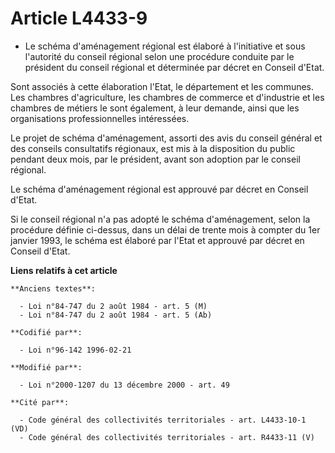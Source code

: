 # Article L4433-9

- Le schéma d'aménagement régional est élaboré à l'initiative et sous l'autorité du conseil régional selon une procédure
conduite par le président du conseil régional et déterminée par décret en Conseil d'Etat.

Sont associés à cette élaboration l'Etat, le département et les communes. Les chambres d'agriculture, les chambres de
commerce et d'industrie et les chambres de métiers le sont également, à leur demande, ainsi que les organisations
professionnelles intéressées.

Le projet de schéma d'aménagement, assorti des avis du conseil général et des conseils consultatifs régionaux, est mis à la
disposition du public pendant deux mois, par le président, avant son adoption par le conseil régional.

Le schéma d'aménagement régional est approuvé par décret en Conseil d'Etat.

Si le conseil régional n'a pas adopté le schéma d'aménagement, selon la procédure définie ci-dessus, dans un délai de trente
mois à compter du 1er janvier 1993, le schéma est élaboré par l'Etat et approuvé par décret en Conseil d'Etat.

**Liens relatifs à cet article**

	**Anciens textes**:

	  - Loi n°84-747 du 2 août 1984 - art. 5 (M)
	  - Loi n°84-747 du 2 août 1984 - art. 5 (Ab)

	**Codifié par**:

	  - Loi n°96-142 1996-02-21

	**Modifié par**:

	  - Loi n°2000-1207 du 13 décembre 2000 - art. 49

	**Cité par**:

	  - Code général des collectivités territoriales - art. L4433-10-1 (VD)
	  - Code général des collectivités territoriales - art. R4433-11 (V)

